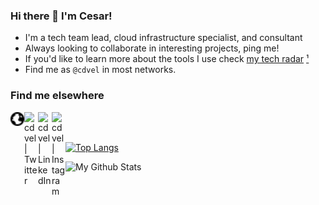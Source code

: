 ### Hi there 👋 I'm Cesar! 

- I'm a tech team lead, cloud infrastructure specialist, and consultant
- Always looking to collaborate in interesting projects, ping me!
- If you'd like to learn more about the tools I use check [my tech radar][tech-radar] [¹][tech-radar-post]
- Find me as `@cdvel` in most networks.

### Find me elsewhere

[<img align="left" alt="cesar.velandia.co" width="22px" src="https://raw.githubusercontent.com/iconic/open-iconic/master/svg/globe.svg" />][website]
[<img align="left" alt="cdvel | Twitter" width="22px" src="https://cdn.jsdelivr.net/npm/simple-icons@v3/icons/twitter.svg" />][twitter]
[<img align="left" alt="cdvel | LinkedIn" width="22px" src="https://cdn.jsdelivr.net/npm/simple-icons@v3/icons/linkedin.svg" />][linkedin]
[<img align="left" alt="cdvel | Instagram" width="22px" src="https://cdn.jsdelivr.net/npm/simple-icons@v3/icons/instagram.svg" />][instagram]

<br/><br/>

[![Top Langs](https://github-readme-stats.vercel.app/api/top-langs/?username=cdvel&layout=compact)](https://github.com/anuraghazra/github-readme-stats)

<img align="left" alt="My Github Stats" src="https://github-readme-stats.vercel.app/api?username=cdvel&show_icons=true&hide_border=true" />

[tech-radar]: https://cdvel.github.io/tech-radar
[tech-radar-post]: https://cesar.velandia.co/tech-radar/
[website]: https://cesar.velandia.co
[twitter]: https://twitter.com/cdvel
[instagram]: https://instagram.com/cdvel
[linkedin]: https://linkedin.com/in/cdvelandia

